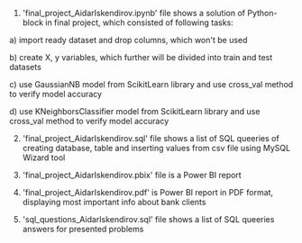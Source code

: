 1. 'final_project_AidarIskendirov.ipynb' file shows a solution of Python-block in final project, which consisted of following tasks:
   
a) import ready dataset and drop columns, which won't be used

b) create X, y variables, which further will be divided into train and test datasets

c) use GaussianNB model from ScikitLearn library and use cross_val method to verify model accuracy

d) use KNeighborsClassifier model from ScikitLearn library and use cross_val method to verify model accuracy
  
2. 'final_project_AidarIskendirov.sql' file shows a list of SQL queeries of creating database, table and inserting values from csv file using MySQL Wizard tool

3. 'final_project_AidarIskendirov.pbix' file is a Power BI report

4. 'final_project_AidarIskendirov.pdf' is Power BI report in PDF format, displaying most important info about bank clients

5. 'sql_questions_AidarIskendirov.sql' file shows a list of SQL queeries answers for presented problems
